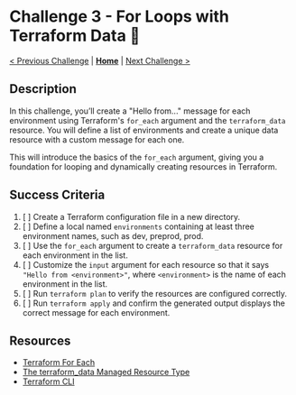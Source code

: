 # Challenge 3 - For Loops with Terraform Data 💬

[< Previous Challenge](./challenge2.md) | **[Home](./introduction.md)** | [Next Challenge >](./challenge4.md)

## Description

In this challenge, you’ll create a "Hello from..." message for each environment using Terraform's `for_each` argument and the `terraform_data` resource. You will define a list of environments and create a unique data resource with a custom message for each one.

This will introduce the basics of the `for_each` argument, giving you a foundation for looping and dynamically creating resources in Terraform.

## Success Criteria

1. [ ] Create a Terraform configuration file in a new directory.
2. [ ] Define a local named `environments` containing at least three environment names, such as dev, preprod, prod.
3. [ ] Use the `for_each` argument to create a `terraform_data` resource for each environment in the list.
4. [ ] Customize the `input` argument for each resource so that it says `"Hello from <environment>"`, where `<environment>` is the name of each environment in the list.
5. [ ] Run `terraform plan` to verify the resources are configured correctly.
6. [ ] Run `terraform apply` and confirm the generated output displays the correct message for each environment.

## Resources

- [Terraform For Each](https://developer.hashicorp.com/terraform/language/meta-arguments/for_each)
- [The terraform_data Managed Resource Type](https://developer.hashicorp.com/terraform/language/resources/terraform-data)
- [Terraform CLI](https://developer.hashicorp.com/terraform/cli)
